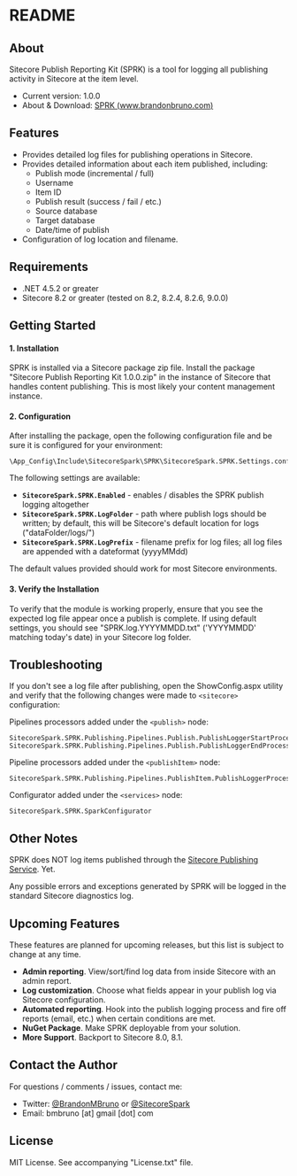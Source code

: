 # README #

## About

Sitecore Publish Reporting Kit (SPRK) is a tool for logging all publishing activity in Sitecore at the item level.

* Current version: 1.0.0
* About & Download: [SPRK (www.brandonbruno.com)](https://www.brandonbruno.com/sections/development/sprk.html)

## Features

* Provides detailed log files for publishing operations in Sitecore.
* Provides detailed information about each item published, including:
  * Publish mode (incremental / full)
  * Username
  * Item ID
  * Publish result (success / fail / etc.)
  * Source database
  * Target database
  * Date/time of publish
* Configuration of log location and filename.

## Requirements

* .NET 4.5.2 or greater
* Sitecore 8.2 or greater (tested on 8.2, 8.2.4, 8.2.6, 9.0.0)

## Getting Started

#### 1. Installation ####

SPRK is installed via a Sitecore package zip file. Install the package "Sitecore Publish Reporting Kit 1.0.0.zip" in the instance of Sitecore that handles content publishing. This is most likely your content management instance.

#### 2. Configuration ####

After installing the package, open the following configuration file and be sure it is configured for your environment:

```
\App_Config\Include\SitecoreSpark\SPRK\SitecoreSpark.SPRK.Settings.config
```

The following settings are available:

* **`SitecoreSpark.SPRK.Enabled`** - enables / disables the SPRK publish logging altogether
* **`SitecoreSpark.SPRK.LogFolder`** - path where publish logs should be written; by default, this will be Sitecore's default location for logs ("dataFolder/logs/")
* **`SitecoreSpark.SPRK.LogPrefix`** - filename prefix for log files; all log files are appended with a dateformat (yyyyMMdd)

The default values provided should work for most Sitecore environments.

#### 3. Verify the Installation ####

To verify that the module is working properly, ensure that you see the expected log file appear once a publish is complete. If using default settings, you should see "SPRK.log.YYYYMMDD.txt" ('YYYYMMDD' matching today's date) in your Sitecore log folder.

## Troubleshooting 

If you don't see a log file after publishing, open the ShowConfig.aspx utility and verify that the following changes were made to `<sitecore>` configuration:

Pipelines processors added under the `<publish>` node:

```
SitecoreSpark.SPRK.Publishing.Pipelines.Publish.PublishLoggerStartProcessor
SitecoreSpark.SPRK.Publishing.Pipelines.Publish.PublishLoggerEndProcessor
```

Pipeline processors added under the `<publishItem>` node:

```
SitecoreSpark.SPRK.Publishing.Pipelines.PublishItem.PublishLoggerProcessor
```

Configurator added under the `<services>` node:

```
SitecoreSpark.SPRK.SparkConfigurator
```

## Other Notes
SPRK does NOT log items published through the [Sitecore Publishing Service](https://dev.sitecore.net/Downloads/Sitecore_Publishing_Service.aspx). Yet.

Any possible errors and exceptions generated by SPRK will be logged in the standard Sitecore diagnostics log.

## Upcoming Features
These features are planned for upcoming releases, but this list is subject to change at any time.

* **Admin reporting**. View/sort/find log data from inside Sitecore with an admin report.
* **Log customization**. Choose what fields appear in your publish log via Sitecore configuration.
* **Automated reporting**. Hook into the publish logging process and fire off reports (email, etc.) when certain conditions are met.
* **NuGet Package**. Make SPRK deployable from your solution.
* **More Support**. Backport to Sitecore 8.0, 8.1.

## Contact the Author

For questions / comments / issues, contact me:
* Twitter: [@BrandonMBruno](https://www.twitter.com/BrandonMBruno) or [@SitecoreSpark](https://www.twitter.com/SitecoreSpark)
* Email: bmbruno [at] gmail [dot] com
 
## License

MIT License. See accompanying "License.txt" file.